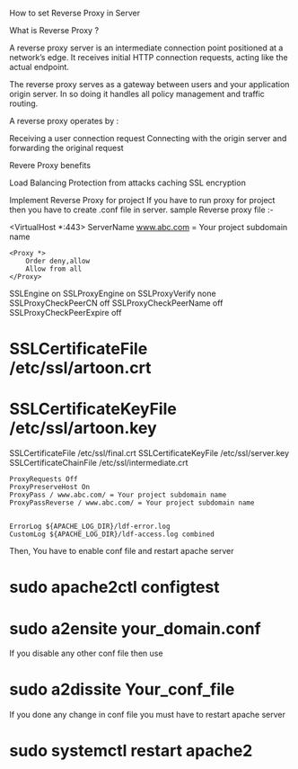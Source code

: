 How to set Reverse Proxy in Server


What is Reverse Proxy ?


A reverse proxy server is an intermediate connection point positioned at a network’s edge. It receives initial HTTP connection requests, acting like the actual endpoint.


The reverse proxy serves as a gateway between users and your application origin server. In so doing it handles all policy management and traffic routing.


A reverse proxy operates by :

Receiving a user connection request
Connecting with the origin server and forwarding the original request





Revere Proxy benefits

Load Balancing
Protection from attacks
caching
SSL encryption




Implement Reverse Proxy for project
If you have to run proxy for project then you have to create .conf file in server.
sample Reverse proxy file :-

<VirtualHost *:443>
    ServerName www.abc.com = Your project subdomain name


    <Proxy *>
        Order deny,allow
        Allow from all
    </Proxy>


SSLEngine on
SSLProxyEngine on
SSLProxyVerify none
SSLProxyCheckPeerCN off
SSLProxyCheckPeerName off
SSLProxyCheckPeerExpire off


#    SSLCertificateFile /etc/ssl/artoon.crt
#    SSLCertificateKeyFile /etc/ssl/artoon.key
SSLCertificateFile /etc/ssl/final.crt
SSLCertificateKeyFile /etc/ssl/server.key
SSLCertificateChainFile /etc/ssl/intermediate.crt


    ProxyRequests Off
    ProxyPreserveHost On
    ProxyPass / www.abc.com/ = Your project subdomain name 
    ProxyPassReverse / www.abc.com/ = Your project subdomain name


    ErrorLog ${APACHE_LOG_DIR}/ldf-error.log
    CustomLog ${APACHE_LOG_DIR}/ldf-access.log combined


Then, You have to enable conf file and restart apache server

# sudo apache2ctl configtest



# sudo a2ensite your_domain.conf


If you disable any other conf file then use

# sudo a2dissite Your_conf_file


If you done any change in conf file you must have to restart apache server

# sudo systemctl restart apache2
